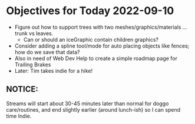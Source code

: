 # Objectives for Today 2022-09-10

- Figure out how to support trees with two meshes/graphics/materials ... trunk vs  leaves.
  - Can or should an iceGraphic contain children graphics?
- Consider adding a spline tool/mode for auto placing objects like fences; how do we save that data?
- Also in need of Web Dev Help to create a simple roadmap page for Trailing Brakes
- Later: Tim takes indie for a hike!

## NOTICE:

Streams will start about 30-45 minutes later than normal for doggo care/routines, and end slightly earlier (around lunch-ish) so I can spend time Indie.
